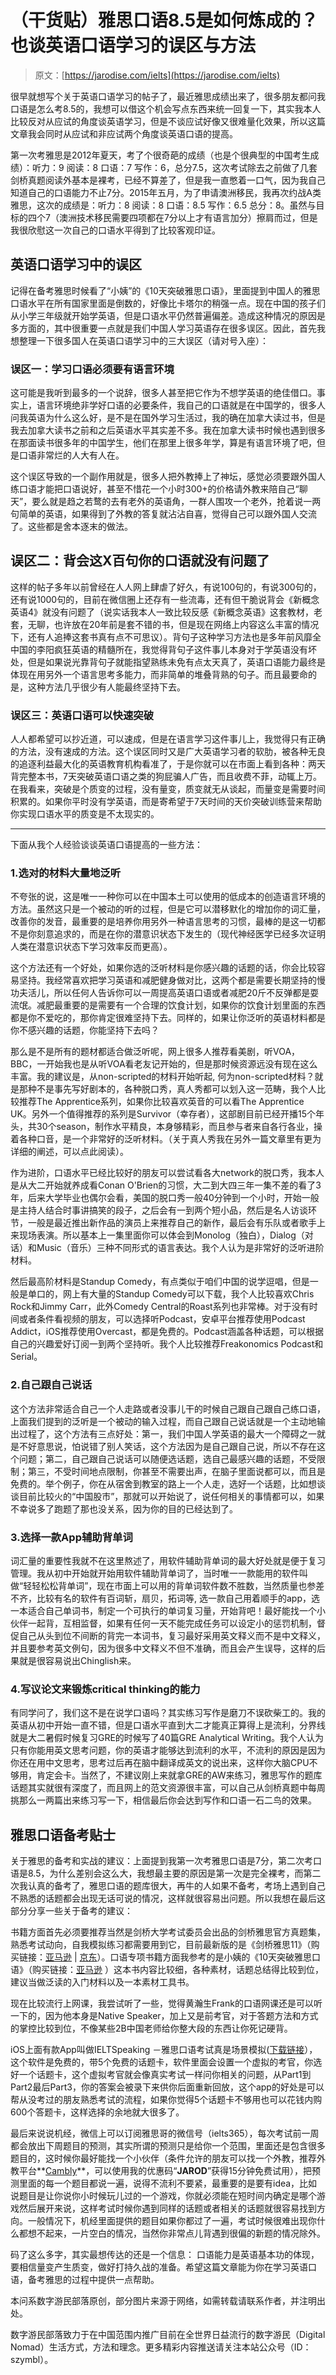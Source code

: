 <!--yml
category: 未分类
date: 2022-06-26 00:00:00
-->

# （干货贴）雅思口语8.5是如何炼成的？也谈英语口语学习的误区与方法

> 原文：[https://jarodise.com/ielts](https://jarodise.com/ielts)

很早就想写个关于英语口语学习的帖子了，最近雅思成绩出来了，很多朋友都问我口语是怎么考8.5的，我想可以借这个机会写点东西来统一回复一下，其实我本人比较反对从应试的角度谈英语学习，但是不谈应试好像又很难量化效果，所以这篇文章我会同时从应试和非应试两个角度谈英语口语的提高。

第一次考雅思是2012年夏天，考了个很奇葩的成绩（也是个很典型的中国考生成绩）：听力：9 阅读：8 口语：7 写作：6，总分7.5，这次考试除去之前做了几套剑桥真题阅读外基本是裸考，已经不算差了，但是我一直憋着一口气，因为我自己知道自己的口语能力不止7分。2015年五月，为了申请澳洲移民，我再次约战A类雅思，这次的成绩是：听力：8 阅读：8 口语：8.5 写作：6.5 总分：8。虽然与目标的四个7（澳洲技术移民需要四项都在7分以上才有语言加分）擦肩而过，但是我很欣慰这一次自己的口语水平得到了比较客观印证。

## 英语口语学习中的误区

记得在备考雅思时候看了“小姨”的《10天突破雅思口语》，里面提到中国人的雅思口语水平在所有国家里面是倒数的，好像比卡塔尔的稍强一点。现在中国的孩子们从小学三年级就开始学英语，但是口语水平仍然普遍偏差。造成这种情况的原因是多方面的，其中很重要一点就是我们中国人学习英语存在很多误区。因此，首先我想整理一下很多国人在英语口语学习中的三大误区（请对号入座）：

### 误区一：学习口语必须要有语言环境

这可能是我听到最多的一个说辞，很多人甚至把它作为不想学英语的绝佳借口。事实上，语言环境绝非学好口语的必要条件，我自己的口语就是在中国学的，很多人问我英语为什么这么好，是不是在国外学习生活过，我的确在加拿大读过书，但是我去加拿大读书之前和之后英语水平其实差不多。我在加拿大读书时候也遇到很多在那面读书很多年的中国学生，他们在那里上很多年学，算是有语言环境了吧，但是口语非常烂的人大有人在。

这个误区导致的一个副作用就是，很多人把外教捧上了神坛，感觉必须要跟外国人练口语才能把口语说好，甚至不惜花一个小时300+的价格请外教来陪自己“聊天”，要么就是趋之若鹜的去有老外的英语角，一群人围攻一个老外，抢着说一两句简单的英语，如果得到了外教的答复就沾沾自喜，觉得自己可以跟外国人交流了。这些都是舍本逐末的做法。

## 误区二：背会这X百句你的口语就没有问题了

这样的帖子多年以前曾经在人人网上肆虐了好久，有说100句的，有说300句的，还有说1000句的，目前在微信圈上还存有一些流毒，还有但干脆说背会《新概念英语4》就没有问题了（说实话我本人一致比较反感《新概念英语》这套教材，老套，无聊，也许放在20年前是套不错的书，但是现在网络上内容这么丰富的情况下，还有人追捧这套书真有点不可思议）。背句子这种学习方法也是多年前风靡全中国的李阳疯狂英语的精髓所在，我觉得背句子这件事儿本身对于学英语没有坏处，但是如果说光靠背句子就能指望熟练未免有点太天真了，英语口语能力最终是体现在用另外一个语言思考多能力，而非简单的堆叠背熟的句子。而且最要命的是，这种方法几乎很少有人能最终坚持下去。

### 误区三：英语口语可以快速突破

人人都希望可以抄近道，可以速成，但是在语言学习这件事儿上，我觉得只有正确的方法，没有速成的方法。这个误区同时又是广大英语学习者的软肋，被各种无良的追逐利益最大化的英语教育机构看准了，于是你就可以在市面上看到各种：两天背完整本书，7天突破英语口语之类的狗屁骗人广告，而且收费不菲，动辄上万。在我看来，突破是个质变的过程，没有量变，质变就无从谈起，而量变是需要时间积累的。如果你平时没有学英语，而是寄希望于7天时间的天价突破训练营来帮助你实现口语水平的质变是不太现实的。

* * *

下面从我个人经验谈谈英语口语提高的一些方法：

### 1.选对的材料大量地泛听

不夸张的说，这是唯一一种你可以在中国本土可以使用的低成本的创造语言环境的方法。虽然这只是一个被动的听的过程，但是它可以潜移默化的增加你的词汇量，改善你的发音，最重要的是培养你用另外一种语言思考的习惯，最棒的是这一切都不是你刻意追求的，而是在你的潜意识状态下发生的（现代神经医学已经多次证明人类在潜意识状态下学习效率反而更高）。

这个方法还有一个好处，如果你选的泛听材料是你感兴趣的话题的话，你会比较容易坚持。我经常喜欢把学习英语和减肥健身做对比，这两个都是需要长期坚持的慢功夫活儿，所以任何人告诉你可以一周提高英语口语或者减肥20斤不反弹都是耍流氓。减肥最重要的是需要有一个合理的饮食计划，如果你的饮食计划里面的东西都是你不爱吃的，那你肯定很难坚持下去。同样的，如果让你泛听的英语材料都是你不感兴趣的话题，你能坚持下去吗？

那么是不是所有的题材都适合做泛听呢，网上很多人推荐看美剧，听VOA，BBC，一开始我也是从听VOA看老友记开始的，但是那时候资源远没有现在这么丰富。我的建议是，从non-scripted的材料开始听起, 何为non-scripted材料？就是那种不是事先写好剧本的，各种脱口秀，真人秀都可以划入这一范畴，我个人比较推荐The Apprentice系列，如果你比较喜欢英音的可以看The Apprentice UK。另外一个值得推荐的系列是Survivor（幸存者），这部剧目前已经开播15个年头，共30个season，制作水平精良，本身够精彩，而且参与者来自各行各业，操着各种口音，是一个非常好的泛听材料。（关于真人秀我在另外一篇文章里有更为详细的阐述，可以点此阅读）。

作为进阶，口语水平已经比较好的朋友可以尝试看各大network的脱口秀，我本人是从大二开始就养成看Conan O'Brien的习惯，大二到大四三年一集不差的看了3年，后来大学毕业也偶尔会看，美国的脱口秀一般40分钟到一个小时，开始一般是主持人结合时事讲搞笑的段子，之后会有一到两个短小品，然后是名人访谈环节，一般是最近推出新作品的演员上来推荐自己的新作，最后会有乐队或者歌手上来现场表演。所以基本上一集里面你可以体会到Monolog（独白），Dialog（对话）和Music（音乐）三种不同形式的语言表达。我个人认为是非常好的泛听进阶材料。

然后最高阶材料是Standup Comedy，有点类似于咱们中国的说学逗唱，但是一般是单口的，网上有大量的Standup Comedy可以下载，我个人比较喜欢Chris Rock和Jimmy Carr，此外Comedy Central的Roast系列也非常棒。对于没有时间或者条件看视频的朋友，可以选择听Podcast，安卓平台推荐使用Podcast Addict，iOS推荐使用Overcast，都是免费的。Podcast涵盖各种话题，可以根据自己的兴趣爱好订阅一到两个坚持听。我个人比较推荐Freakonomics Podcast和Serial。

### 2.自己跟自己说话

这个方法非常适合自己一个人走路或者没事儿干的时候自己跟自己跟自己练口语，上面我们提到的泛听是一个被动的输入过程，而自己跟自己说话就是一个主动地输出过程了，这个方法有三点好处：第一，我们中国人学英语的最大一个障碍之一就是不好意思说，怕说错了别人笑话，这个方法因为是自己跟自己说，所以不存在这个问题；第二，自己跟自己说话可以随便选话题，选自己最感兴趣的话题，不受限制；第三，不受时间地点限制，你甚至不需要出声，在脑子里面说都可以，而且是免费的。举个例子，你在从宿舍到教室的路上一个人走，选好一个话题，比如想谈谈目前比较火的“中国股市”，那就可以开始说了，说任何相关的事情都可以，如果不幸说多了跑题了那也没关系，因为你的目的已经达到了。

### 3.选择一款App辅助背单词

词汇量的重要性我就不在这里熬述了，用软件辅助背单词的最大好处就是便于复习管理。我从初中开始就开始用软件辅助背单词了，当时唯一一款能用的软件叫做“轻轻松松背单词”，现在市面上可以用的背单词软件数不胜数，当然质量也参差不齐，比较有名的软件有百词斩，扇贝，拓词等, 选一款自己用着顺手的app，选一本适合自己单词书，制定一个可执行的单词复习量，开始背吧！最好能找一个小伙伴一起背，互相监督，如果有任何一天不能完成任务可以设定小的惩罚机制，督促自己从头到位不间断的背完一本词书，复习最好采用英文释义而不是中文释义，并且要参考英文例句，因为很多中文释义不但不准确，而且会产生误导，这样的后果就是很容易说出Chinglish来。

### 4.写议论文来锻炼critical thinking的能力

有同学问了，我们这不是在说学口语吗？其实练习写作是磨刀不误砍柴工的。我的英语从初中开始一直不错，但是口语水平直到大二才能真正算得上是流利，分界线就是大二暑假时候复习GRE的时候写了40篇GRE Analytical Writing。我个人认为只有你能用英文思考问题，你的英语才能够达到流利的水平，不流利的原因是因为你还在用中文思考，思考过后再在脑中翻译成英文的说出来，这样你大脑CPU不够用，肯定会卡。当然了，不建议刚上来就拿GRE的AW来练习，雅思写作的题库话题其实就很有深度了，而且网上的范文资源很丰富，可以自己从剑桥真题中每周挑那么一两篇出来练习写一下，相信最后你会达到写作和口语一石二鸟的效果。

## 雅思口语备考贴士

关于雅思的备考和实战的建议：上面提到我第一次考雅思口语是7分，第二次考口语是8.5，为什么差别会这么大，我想最主要的原因是第一次是完全裸考，而第二次我认真的备考了，雅思口语的题库很大，再牛的人如果不备考，考场上遇到自己不熟悉的话题都会出现无话可说的情况，这样就很容易出问题。所以我想在最后这部分分享一些关于备考的建议：

书籍方面首先必须要推荐当然是剑桥大学考试委员会出品的剑桥雅思官方真题集，熟悉考试动向，自我模拟练习都需要用到它，目前最新版的是《剑桥雅思11》（购买链接：[亚马逊](https://www.amazon.cn/gp/product/B01BTOPTNI/ref=as_li_ss_tl?ie=UTF8&camp=536&creative=3132&creativeASIN=B01BTOPTNI&linkCode=as2&tag=jarodisecom-23) | [京东](http://jarodise.com/cambridge-ielts-11-jd)）。口语专项书籍方面我参考的是小姨的《10天突破雅思口语》（购买链接：[亚马逊](http://jarodise.com/10dayieltsspeaking) ）这本书内容比较细，各种素材，话题总结得比较到位，建议当做泛读的入门材料以及一本素材工具书。

现在比较流行上网课，我尝试听了一些，觉得黄瀚生Frank的口语网课还是可以听一下的，因为他本身是Native Speaker，加上又是前考官，对于答题方法和方式的掌控比较到位，不像某些2B中国老师给你整大段的东西让你死记硬背。

iOS上面有款App叫做IELTSpeaking －雅思口语考试真是场景模拟([下载链接](https://itunes.apple.com/cn/app/ieltspeaking-ya-si-kou-yu/id734412264?mt=8)），这个软件是免费的，带5个免费的话题卡，软件里面会设置一个虚拟的考官，你选好一个话题卡，这个虚拟考官就会像真实考试一样问你相关的问题，从Part1到Part2最后Part3，你的答案会被录下来供你后面重新回放，这个app的好处是可以帮从没考过的朋友熟悉考试的流程，如果你觉得5个话题卡不够用也可以花钱内购600个答题卡，这样选择的余地就大很多了。

最后来说说机经，微信上可以订阅雅思哥的微信号（ielts365），每次考试前一周都会放出下周题目的预测，其实所谓的预测只是给你一个范围，里面还是包含很多题目的，这时候你最好能找一个小伙伴（条件允许的朋友可以找一个外教，推荐外教平台**[Cambly](https://rd.jarodise.com/cambly)**，可以使用我的优惠码“**JAROD**”获得15分钟免费试用），把预测里面的每一个题目都说一遍，说得不流利不要紧，最重要的是要有idea，比如说题目是让你说你小时候玩儿过的一个游戏，你就必须能在短时间内确定是哪个游戏然后展开来说，这样考试时候你遇到同样的话题或者相关的话题就很容易找到方向。一般情况下，机经里面提供的题目如果你都过了一遍，考试时候很难出现你什么都想不起来，一片空白的情况，当然你非常点儿背遇到很偏的新题的情况除外。

码了这么多字，其实最想传达的还是一个信息： 口语能力是英语基本功的体现，要相信量变产生质变，做好打持久战的准备。希望这篇文章能为你在学习英语口语，备考雅思的过程中提供一点帮助。

本问系数字游民部落原创，部分图片来源于网络，如需转载请联系作者，并注明出处。

数字游民部落致力于在中国范围内推广目前在全世界日益流行的数字游民（Digital Nomad）生活方式，方法和理念。更多精彩内容推送请关注本站公众号（ID：szymbl）。